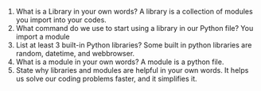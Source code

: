 1. What is a Library in your own words?
A library is a collection of modules you import into your codes.
2. What command do we use to start using a library in our Python file?
You import a module
3. List at least 3 built-in Python libraries?
Some built in python libraries are random, datetime, and webbrowser.
4. What is a module in your own words?
A module is a python file.
5. State why libraries and modules are helpful in your own words.
It helps us solve our coding problems faster, and it simplifies it.